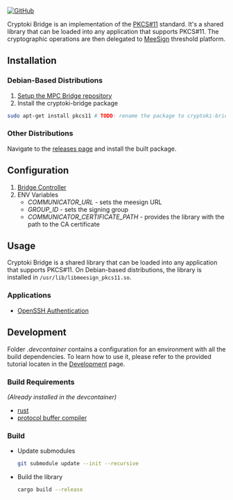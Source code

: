 [![GitHub](https://img.shields.io/badge/github-%23121011.svg?style=for-the-badge&logo=github&logoColor=white)](https://github.com/KristianMika/cryptoki-bridge)

Cryptoki Bridge is an implementation of the [PKCS#11](https://docs.oasis-open.org/pkcs11/pkcs11-base/v3.0/csprd01/pkcs11-base-v3.0-csprd01.html) standard. It's a shared library that can be loaded into any application that supports PKCS#11. The cryptographic operations are then delegated to [MeeSign](https://meesign.crocs.fi.muni.cz/) threshold platform.

## Installation

### Debian-Based Distributions

1. [Setup the MPC Bridge repository](Debian-Repository.md)
2. Install the cryptoki-bridge package

```bash
sudo apt-get install pkcs11 # TODO: rename the package to cryptoki-bridge
```

### Other Distributions

Navigate to the [releases page](https://github.com/KristianMika/cryptoki-bridge/releases) and install the built package.

## Configuration

1. [Bridge Controller](Bridge-Controller.md)
2. ENV Variables
   - _COMMUNICATOR_URL_ - sets the meesign URL
   - _GROUP_ID_ - sets the signing group
   - _COMMUNICATOR_CERTIFICATE_PATH_ - provides the library with the path to the CA certificate

## Usage

Cryptoki Bridge is a shared library that can be loaded into any application that supports PKCS#11. On Debian-based distributions, the library is installed in `/usr/lib/libmeesign_pkcs11.so`.

### Applications

- [OpenSSH Authentication](Applications.md#openssh-authentication)

## Development

Folder _.devcontainer_ contains a configuration for an environment with all the build dependencies. To learn how to use it, please refer to the provided tutorial locaten in the [Development](Development.md) page.

### Build Requirements

_(Already installed in the devcontainer)_

- [rust](https://www.rust-lang.org/tools/install)
- [protocol buffer compiler](https://grpc.io/docs/protoc-installation/)

### Build

- Update submodules

  ```bash
  git submodule update --init --recursive
  ```

- Build the library

  ```bash
  cargo build --release
  ```

